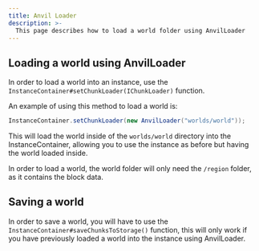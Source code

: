 ```yaml
---
title: Anvil Loader
description: >-
  This page describes how to load a world folder using AnvilLoader
---
```


## Loading a world using AnvilLoader

In order to load a world into an instance, use the `InstanceContainer#setChunkLoader(IChunkLoader)` function.

An example of using this method to load a world is:
```java
InstanceContainer.setChunkLoader(new AnvilLoader("worlds/world"));
```

This will load the world inside of the `worlds/world` directory into the InstanceContainer, allowing you to use the instance as before but having the world loaded inside.

In order to load a world, the world folder will only need the `/region` folder, as it contains the block data.

## Saving a world

In order to save a world, you will have to use the `InstanceContainer#saveChunksToStorage()` function, 
this will only work if you have previously loaded a world into the instance using AnvilLoader.

